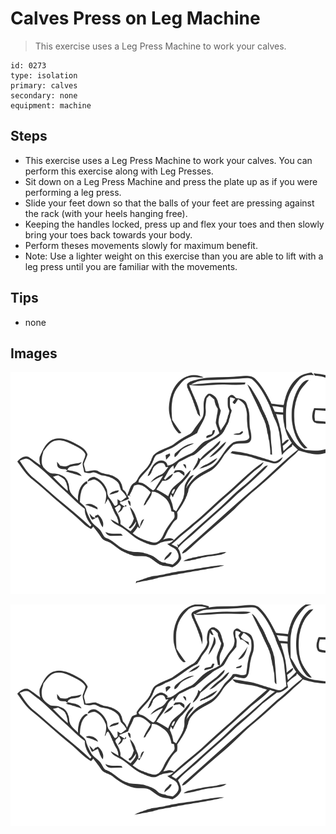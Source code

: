 # Calves Press on Leg Machine
> This exercise uses a Leg Press Machine to work your calves.

``` 
id: 0273 
type: isolation 
primary: calves 
secondary: none 
equipment: machine 
``` 

## Steps

 - This exercise uses a Leg Press Machine to work your calves. You can perform this exercise along with Leg Presses.
 - Sit down on a Leg Press Machine and press the plate up as if you were performing a leg press.
 - Slide your feet down so that the balls of your feet are pressing against the rack (with your heels hanging free).
 - Keeping the handles locked, press up and flex your toes and then slowly bring your toes back towards your body.
 - Perform theses movements slowly for maximum benefit.
 - Note: Use a lighter weight on this exercise than you are able to lift with a leg press until you are familiar with the movements.

## Tips

 - none

## Images

![](../svg/0273-relaxation.svg)

![](../svg/0273-tension.svg)
